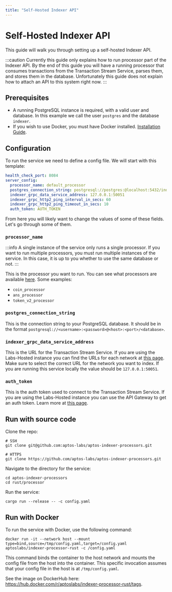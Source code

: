 ```yaml
---
title: "Self-Hosted Indexer API"
---
```


# Self-Hosted Indexer API

This guide will walk you through setting up a self-hosted Indexer API.

:::caution
Currently this guide only explains how to run processor part of the Indexer API. By the end of this guide you will have a running processor that consumes transactions from the Transaction Stream Service, parses them, and stores them in the database. Unfortunately this guide does not explain how to attach an API to this system right now.
:::

## Prerequisites

- A running PostgreSQL instance is required, with a valid user and database. In this example we call the user `postgres` and the database `indexer`.
- If you wish to use Docker, you must have Docker installed. [Installation Guide](https://docs.docker.com/get-docker/).


## Configuration
To run the service we need to define a config file. We will start with this template:

```yaml
health_check_port: 8084
server_config:
  processor_name: default_processor
  postgres_connection_string: postgresql://postgres:@localhost:5432/indexer
  indexer_grpc_data_service_address: 127.0.0.1:50051
  indexer_grpc_http2_ping_interval_in_secs: 60
  indexer_grpc_http2_ping_timeout_in_secs: 10
  auth_token: AUTH_TOKEN
```

From here you will likely want to change the values of some of these fields. Let's go through some of them.

### `processor_name`
:::info
A single instance of the service only runs a single processor. If you want to run multiple processors, you must run multiple instances of the service. In this case, it is up to you whether to use the same database or not.
:::

This is the processor you want to run. You can see what processors are available [here](https://github.com/aptos-labs/aptos-indexer-processors/blob/main/rust/processor/src/processors/mod.rs#L23). Some examples:
- `coin_processor`
- `ans_processor`
- `token_v2_processor`

### `postgres_connection_string`
This is the connection string to your PostgreSQL database. It should be in the format `postgresql://<username>:<password>@<host>:<port>/<database>`.

### `indexer_grpc_data_service_address`
This is the URL for the Transaction Stream Service. If you are using the Labs-Hosted instance you can find the URLs for each network at [this page](../txn-stream/labs-hosted). Make sure to select the correct URL for the network you want to index. If you are running this service locally the value should be `127.0.0.1:50051`.

### `auth_token`
This is the auth token used to connect to the Transaction Stream Service. If you are using the Labs-Hosted instance you can use the API Gateway to get an auth token. Learn more at [this page](/indexer/txn-stream/labs-hosted).

## Run with source code
Clone the repo:
```
# SSH
git clone git@github.com:aptos-labs/aptos-indexer-processors.git

# HTTPS
git clone https://github.com/aptos-labs/aptos-indexer-processors.git
```

Navigate to the directory for the service:
```
cd aptos-indexer-processors
cd rust/processor
```

Run the service:
```
cargo run --release -- -c config.yaml
```

## Run with Docker
<!--
This doesn't actually work this very moment because:

1. We don't yet publish the image as indexer-processor-rust
2. We don't tag it as latest.

We'll do that soon though: https://aptos-org.slack.com/archives/C04PRP1K1FZ/p1692732083583659
-->

To run the service with Docker, use the following command:
```
docker run -it --network host --mount type=bind,source=/tmp/config.yaml,target=/config.yaml aptoslabs/indexer-processor-rust -c /config.yaml
```

This command binds the container to the host network and mounts the config file from the host into the container. This specific invocation assumes that your config file in the host is at `/tmp/config.yaml`.

See the image on DockerHub here: https://hub.docker.com/r/aptoslabs/indexer-processor-rust/tags.
